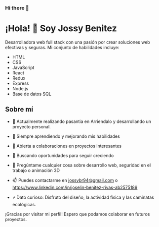 ### Hi there 👋

<!--
**JossyBR/JossyBr** is a ✨ _special_ ✨ repository because its `README.md` (this file) appears on your GitHub profile.

Here are some ideas to get you started:

- 🔭 I’m currently working on ...
- 🌱 I’m currently learning ...
- 👯 I’m looking to collaborate on ...
- 🤔 I’m looking for help with ...
- 💬 Ask me about ...
- 📫 How to reach me: ...
- 😄 Pronouns: ...
- ⚡ Fun fact: ...
-->

# ¡Hola! 👋 Soy Jossy Benitez

Desarrolladora web full stack con una pasión por crear soluciones web efectivas y seguras. Mi conjunto de habilidades incluye:

- HTML
- CSS
- JavaScript
- React
- Redux
- Express
- Node.js
- Base de datos SQL

## Sobre mí

- 💼 Actualmente realizando pasantia en Arriendalo y desarrollando un proyecto personal.
- 🌱 Siempre aprendiendo y mejorando mis habilidades
- 👯 Abierta a colaboraciones en proyectos interesantes
- 🤔 Buscando oportunidades para seguir creciendo
- 💬 Pregúntame cualquier cosa sobre desarrollo web, seguridad en el trabajo o animación 3D
- 📫 Puedes contactarme en jossybr94@gmail.com o https://www.linkedin.com/in/joselin-benitez-rivas-ab2575189

- ⚡ Dato curioso: Disfruto del diseño, la actividad física y las caminatas ecológicas.

¡Gracias por visitar mi perfil! Espero que podamos colaborar en futuros proyectos.


